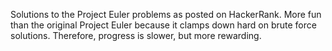 Solutions to the Project Euler problems as posted on HackerRank.
More fun than the original Project Euler because it clamps down hard on brute force solutions.
Therefore, progress is slower, but more rewarding.
